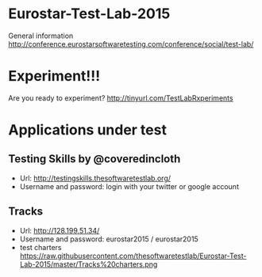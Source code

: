 # Eurostar-Test-Lab-2015
General information http://conference.eurostarsoftwaretesting.com/conference/social/test-lab/

# Experiment!!!
Are you ready to experiment? http://tinyurl.com/TestLabRxperiments

# Applications under test
## Testing Skills by @coveredincloth
- Url: http://testingskills.thesoftwaretestlab.org/
- Username and password: login with your twitter or google account

## Tracks 
- Url: http://128.199.51.34/
- Username and password: eurostar2015 / eurostar2015
- test charters https://raw.githubusercontent.com/thesoftwaretestlab/Eurostar-Test-Lab-2015/master/Tracks%20charters.png

